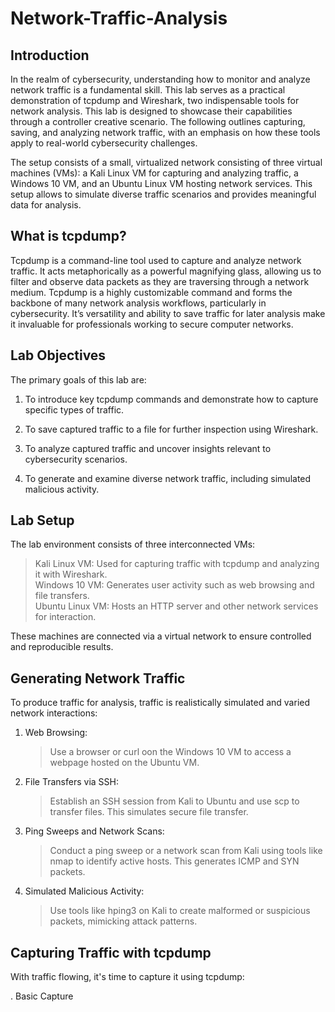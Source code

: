 # Network-Traffic-Analysis

## Introduction
In the realm of cybersecurity, understanding how to monitor and analyze network traffic is a fundamental skill. This lab serves as a practical demonstration of tcpdump and Wireshark, two indispensable tools for network analysis. This lab is designed to showcase their capabilities through a controller creative scenario. The following outlines capturing, saving, and analyzing network traffic, with an emphasis on how these tools apply to real-world cybersecurity challenges.  

The setup consists of a small, virtualized network consisting of three virtual machines (VMs): a Kali Linux VM for capturing and analyzing traffic, a Windows 10 VM, and an Ubuntu Linux VM hosting network services. This setup allows to simulate diverse traffic scenarios and provides meaningful data for analysis.  

## What is tcpdump?
Tcpdump is a command-line tool used to capture and analyze network traffic. It acts metaphorically as a powerful magnifying glass, allowing us to filter and observe data packets as they are traversing through a network medium. Tcpdump is a highly customizable command and forms the backbone of many network analysis workflows, particularly in cybersecurity. It’s versatility and ability to save traffic for later analysis make it invaluable for professionals working to secure computer networks. 

## Lab Objectives
The primary goals of this lab are: 

1. To introduce key tcpdump commands and demonstrate how to capture specific types of traffic.  

2. To save captured traffic to a file for further inspection using Wireshark.  

3. To analyze captured traffic and uncover insights relevant to cybersecurity scenarios.  

4. To generate and examine diverse network traffic, including simulated malicious activity.

## Lab Setup
The lab environment consists of three interconnected VMs:

> Kali Linux VM: Used for capturing traffic with tcpdump and analyzing it with Wireshark.  
> Windows 10 VM: Generates user activity such as web browsing and file transfers.  
> Ubuntu Linux VM: Hosts an HTTP server and other network services for interaction.

These machines are connected via a virtual network to ensure controlled and reproducible results. 

## Generating Network Traffic
To produce traffic for analysis, traffic is realistically simulated and varied network interactions:

1. Web Browsing:
   > Use a browser or curl oon the Windows 10 VM to access a webpage hosted on the Ubuntu VM.

2. File Transfers via SSH:
   > Establish an SSH session from Kali to Ubuntu and use scp to transfer files. This simulates secure file transfer.

3. Ping Sweeps and Network Scans:
   > Conduct a ping sweep or a network scan from Kali using tools like nmap to identify active hosts. This generates ICMP and SYN packets. 

4. Simulated Malicious Activity:
   > Use tools like hping3 on Kali to create malformed or suspicious packets, mimicking attack patterns.

   
## Capturing Traffic with tcpdump
With traffic flowing, it's time to capture it using tcpdump:

. Basic Capture



















